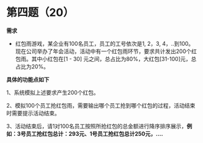 # 第四题（20）

**需求**

* 红包雨游戏，某企业有100名员工，员工的工号依次是1, 2，3, 4，..到100。现在公司举办了年会活动，活动中有一个红包雨环节，要求共计发出200个红包雨。其中小红包在[1 - 30]  元之间，总占比为80%，大红包[31-100]元，总占比为20%。

 **具体的功能点如下**

1、系统模拟上述要求产生200个红包。

2、模拟100个员工抢红包雨，需要输出哪个员工抢到哪个红包的过程，活动结束时需要提示活动结束。

3、活动结束后，请1对100名员工按照所抢红包的总金额进行降序排序展示，**例如：3号员工抢红包总计：293元、1号员工抢红包总计250元，....**
